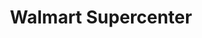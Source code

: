 ---
title: "Walmart Supercenter"
url: /alexandria/walmart-supercenter-coliseum-boulevard/
shop: supermarket
---